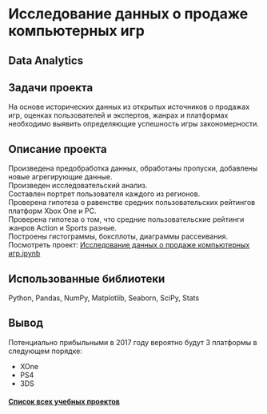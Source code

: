 # Исследование данных о продаже компьютерных игр
## Data Analytics
## Задачи проекта
На основе исторических данных из открытых источников о продажах игр, оценках пользователей и экспертов, жанрах и платформах необходимо выявить определяющие успешность игры закономерности. 

## Описание проекта
Произведена предобработка данных, обработаны пропуски, добавлены новые агрегирующие данные.\
Произведен исследовательский анализ. \
Составлен портрет пользователя каждого из регионов.\
Проверена гипотеза о равенстве средних пользовательских рейтингов платформ Xbox One и PC.\
Проверена гипотеза о том, что средние пользовательские рейтинги жанров Action и Sports разные.\
Построены гистограммы, боксплоты, диаграммы рассеивания.\
Посмотреть проект: [Исследование данных о продаже компьютерных игр.ipynb](https://github.com/Vitaliy-Zaitsev/Educational_projects_DS/blob/main/Educational_project_1_DA/Educational_project_1.ipynb)

## Использованные библиотеки
Python, Pandas, NumPy, Matplotlib, Seaborn, SciPy, Stats 
## Вывод
Потенциально прибыльными в 2017 году вероятно будут 3 платформы в следующем порядке:
- XOne
- PS4
- 3DS

#### [Список всех учебных проектов](https://github.com/Vitaliy-Zaitsev/Educational_projects)
